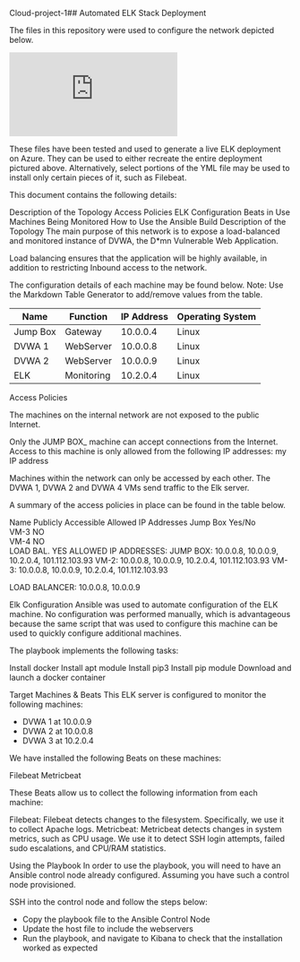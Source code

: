 Cloud-project-1## Automated ELK Stack Deployment

The files in this repository were used to configure the network depicted below.

![alt text](https://github.com/Fredavv88/Cloud-project-1/files/5528302/Network.topology.with.ELK.pdf)

These files have been tested and used to generate a live ELK deployment on Azure. They can be used to either recreate the entire deployment pictured above. Alternatively, select portions of the YML file may be used to install only certain pieces of it, such as Filebeat.


This document contains the following details:

Description of the Topology
Access Policies
ELK Configuration
Beats in Use
Machines Being Monitored
How to Use the Ansible Build
Description of the Topology
The main purpose of this network is to expose a load-balanced and monitored instance of DVWA, the D*mn Vulnerable Web Application.

Load balancing ensures that the application will be highly available, in addition to restricting Inbound access to the network.

The configuration details of each machine may be found below. Note: Use the Markdown Table Generator to add/remove values from the table.

| Name     | Function   | IP Address | Operating System |
|----------|------------|------------|------------------|
| Jump Box | Gateway    | 10.0.0.4   | Linux            |
| DVWA 1   | WebServer  | 10.0.0.8   | Linux            |
| DVWA 2   | WebServer  | 10.0.0.9   | Linux            |
| ELK      | Monitoring | 10.2.0.4   | Linux            |


Access Policies

The machines on the internal network are not exposed to the public Internet.

Only the JUMP BOX_ machine can accept connections from the Internet. Access to this machine is only allowed from the following IP addresses: 
my IP address

Machines within the network can only be accessed by each other. The DVWA 1, DVWA 2 and DVWA 4 VMs send traffic to the Elk server.

A summary of the access policies in place can be found in the table below.

Name	Publicly Accessible	Allowed IP Addresses
Jump Box	Yes/No	
VM-3	NO	
VM-4	NO	
LOAD BAL.	YES	
ALLOWED IP ADDRESSES: JUMP BOX: 10.0.0.8, 10.0.0.9, 10.2.0.4, 101.112.103.93
VM-2: 10.0.0.8, 10.0.0.9, 10.2.0.4, 101.112.103.93
VM-3: 10.0.0.8, 10.0.0.9, 10.2.0.4, 101.112.103.93

LOAD BALANCER: 10.0.0.8, 10.0.0.9

Elk Configuration
Ansible was used to automate configuration of the ELK machine. No configuration was performed manually, which is advantageous because the same script that was used to configure this machine can be used to quickly configure additional machines.

The playbook implements the following tasks:

Install docker
Install apt module
Install pip3
Install pip module
Download and launch a docker container


Target Machines & Beats
This ELK server is configured to monitor the following machines:
- DVWA 1 at 10.0.0.9
- DVWA 2 at 10.0.0.8
- DVWA 3 at 10.2.0.4

We have installed the following Beats on these machines:

Filebeat
Metricbeat

These Beats allow us to collect the following information from each machine:

Filebeat: Filebeat detects changes to the filesystem. Specifically, we use it to collect Apache logs.
Metricbeat: Metricbeat detects changes in system metrics, such as CPU usage. We use it to detect SSH login attempts, failed sudo escalations, and CPU/RAM statistics.

Using the Playbook
In order to use the playbook, you will need to have an Ansible control node already configured. Assuming you have such a control node provisioned.

SSH into the control node and follow the steps below:

- Copy the playbook file to the Ansible Control Node
- Update the host file to include the webservers
- Run the playbook, and navigate to Kibana to check that the installation worked as expected


